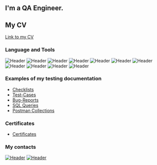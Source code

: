 ## I'm a QA Engineer. 
## My CV
[Link to my CV](https://drive.google.com/file/d/12aAru47-cjRDQeWYSXD3uNIihWrRjjV3/view?usp=sharing)

### Language and Tools
![Header](https://img.shields.io/badge/Jira-090909?style=for-the-badge&logo=jira&logoColor=136be1)
![Header](https://img.shields.io/badge/Postman-090909?style=for-the-badge&logo=postman&logoColor=f76935)
![Header](https://img.shields.io/badge/Swagger-090909?style=for-the-badge&logo=swagger&logoColor=7ede2b)
![Header](https://img.shields.io/badge/Github-090909?style=for-the-badge&logo=github&logoColor=8cc4d7)
![Header](https://img.shields.io/badge/AzureDevops-090909?style=for-the-badge&logo=azuredevops&logoColor=0074d0)
![Header](https://img.shields.io/badge/MySQL-090909?style=for-the-badge&logo=mysql&logoColor=00618a)
![Header](https://img.shields.io/badge/MongoDB-090909?style=for-the-badge&logo=mongodb&logoColor=4aa73c)
![Header](https://img.shields.io/badge/DevTools-090909?style=for-the-badge&logo=googlechrome&logoColor=2674f2)
![Header](https://img.shields.io/badge/AndroidStudio-090909?style=for-the-badge&logo=androidstudio&logoColor=3ad07d)
![Header](https://img.shields.io/badge/Fiddler-090909?style=for-the-badge&logo=fiddler&logoColor=8cc4d7)
![Header](https://img.shields.io/badge/CharlesProxy-090909?style=for-the-badge&logo=charlesproxy&logoColor=8cc4d7)

### Examples of my testing documentation

- [Checklists](https://github.com/AlekseyPlatonov/Checklists)
- [Test-Cases](https://github.com/AlekseyPlatonov/Test-cases)
- [Bug-Reports](https://github.com/AlekseyPlatonov/Bug-reports)
- [SQL Queries](https://github.com/AlekseyPlatonov/SQL)
- [Postman Collections](https://github.com/AlekseyPlatonov/Postman)

### Certificates

- [Certificates](https://github.com/AlekseyPlatonov/Certificates)

### My contacts
[![Header](https://img.shields.io/badge/Telegram-090909?style=for-the-badge&logo=telegram&logoColor=31a5db)](https://t.me/komissred)
[![Header](https://img.shields.io/badge/Linkedin-090909?style=for-the-badge&logo=linkedin&logoColor=0073b1)](https://www.linkedin.com/in/алексей-платонов-6b29bb270/)
